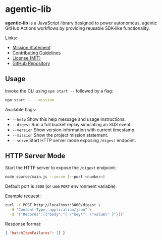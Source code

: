 # agentic-lib

**agentic-lib** is a JavaScript library designed to power autonomous, agentic GitHub Actions workflows by providing reusable SDK-like functionality.

Links:
- [Mission Statement](../MISSION.md)
- [Contributing Guidelines](../CONTRIBUTING.md)
- [License (MIT)](../LICENSE-MIT)
- [GitHub Repository](https://github.com/xn-intenton-z2a/agentic-lib)

## Usage

Invoke the CLI using `npm start --` followed by a flag:

```bash
npm start -- --mission
```

Available flags:
- `--help`     Show this help message and usage instructions.
- `--digest`   Run a full bucket replay simulating an SQS event.
- `--version`  Show version information with current timestamp.
- `--mission`  Show the project mission statement.
- `--serve`    Start HTTP server mode exposing `/digest` endpoint.

## HTTP Server Mode

Start the HTTP server to expose the `/digest` endpoint:

```bash
node source/main.js --serve [--port <number>]
```

Default port is `3000` (or use `PORT` environment variable).

Example request:

```bash
curl -X POST http://localhost:3000/digest \
  -H "Content-Type: application/json" \
  -d '{"Records":[{"body":"{ \"key\": \"value\" }"}]}'
```

Response format:

```json
{ "batchItemFailures": [] }
```
